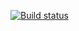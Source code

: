 [![Build status](https://ci.appveyor.com/api/projects/status/pth3y6bticgr42mu/branch/master?svg=true)](https://ci.appveyor.com/project/Amid1987/testmode/branch/master)